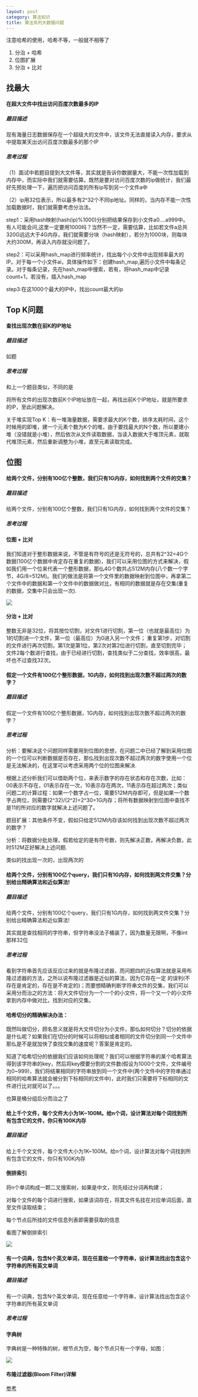 ```yaml
---
layout: post
category: 算法知识
title: 算法系列大数据问题
---
```

注意哈希的使用，哈希不等，一般就不相等了

1. 分治 + 哈希
2. 位图扩展
3. 分治 + 比对

## 找最大

#### 在超大文件中找出访问百度次数最多的IP

##### 题目描述
现有海量日志数据保存在一个超级大的文件中，该文件无法直接读入内存，要求从中提取某天出访问百度次数最多的那个IP

##### 思考过程
（1）面试中若题目提到大文件等，其实就是告诉你数据量大，不能一次性加载到内存中，而实际中我们就需要估算。既然是要对访问百度次数的ip做统计，我们最好先预处理一下，遍历把访问百度的所有ip写到另一个文件a中

（2）ip用32位表示，所以最多有2^32个不同ip地址。同样的，当内存不能一次性加载数据时，我们就需要考虑分治法。

step1：采用hash映射(hash(ip)%1000)分别把结果保存到小文件a0....a999中。有人可能会问,这里一定要用1000吗？当然不一定，需要估算，比如若文件a总共320G远远大于4G内存，我们就需要分块（hash映射），若分为1000块，则每块大约300M，再读入内存就没问题了。

step2：可以采用hash_map进行频率统计，找出每个小文件中出现频率最大的IP。对于每一个小文件ai，具体操作如下：创建hash_map,遍历小文件中每条记录。对于每条记录，先在hash_map中搜索，若有，将hash_map中记录count+1，若没有，插入hash_map

step3:在这1000个最大的IP中，找出count最大的ip

## Top K问题

#### 查找出现次数在前K的IP地址
##### 题目描述
如题

##### 思考过程

和上一个题目类似，不同的是

将所有文件的出现次数前K个IP地址放在一起，再找出前K个IP地址，就是所要求的IP，至此问题解决。

关于堆实现Top K：有一堆海量数据，需要求最大的K个数，排序太耗时间，这个时候用的即堆，建一个元素个数为K个的堆，由于要找最大的N个数，所以要建小堆（没错就是小堆），然后依次从文件读取数据，当读入数据大于堆顶元素，就取代堆顶元素，然后重新调整为小堆，直至元素读取完成。

## 位图

#### 给两个文件，分别有100亿个整数，我们只有1G内存，如何找到两个文件的交集？

##### 题目描述

给两个文件，分别有100亿个整数，我们只有1G内存，如何找到两个文件的交集？

##### 思考过程

#### 位图 + 比对
我们知道对于整形数据来说，不管是有符号的还是无符号的，总共有2^32=4G个数据(100亿个数据中肯定存在重复的数据)，我们可以采用位图的方式来解决，假如我们用一个位来代表一个整形数据，那仫4G个数共占512M内存(八个数一个字节，4G/8=512M)。我们的做法是将第一个文件里的数据映射到位图中，再拿第二个文件中的数据和第一个文件中的数据做对比，有相同的数据就是存在交集(重复的数据，交集中只会出现一次).

![](https://img-blog.csdn.net/20170117170038310?watermark/2/text/aHR0cDovL2Jsb2cuY3Nkbi5uZXQvcXFfMzQzMjg4MzM=/font/5a6L5L2T/fontsize/400/fill/I0JBQkFCMA==/dissolve/70/gravity/Center)

#### 分治 + 比对
整数无非是32位，将其按位切割，对文件1进行切割，第一位（也就是最高位）为1的切割进一个文件，第一位（最高位）为0进入另一个文件；
重复第1步，对切割的文件进行再次切割，第1次是第1位，第2次对第2位进行切割，直至切割完毕；
文件2每个数进行查找，由于已经进行切割，查找类似于二分查找，效率很高，最坏也不过查找32次。

#### 假定一个文件有100亿个整形数据，1G内存，如何找到出现次数不超过两次的数字？

##### 题目描述
假定一个文件有100亿个整形数据，1G内存，如何找到出现次数不超过两次的数字？

##### 思考过程
分析：要解决这个问题同样需要用到位图的思想，在问题二中已经了解到采用位图的一个位可以判断数据是否存在，那仫找到出现次数不超过两次的数字使用一个位是无法解决的，在这里可以考虑采用两个位的位图来解决.

根据上述分析我们可以借助两个位，来表示数字的存在状态和存在次数，比如：00表示不存在，01表示存在一次，10表示存在两次，11表示存在超过两次；类似问题二的计算过程：如果一个数字占一位，需要512M内存即可，但是如果一个数字占两位，则需要(2^32)/(2^2)=2^30=1G内存；将所有数据映射到位图中查找不是11的所对应的数字就解决上述问题了。

题目扩展：其他条件不变，假如只给定512M内存该如何找到出现次数不超过两次的数字？

分析：将数据分批处理，假若给定的是有符号数，则先解决正数，再解决负数，此时512M正好解决上述问题.

类似的找出现一次的，出现两次的

#### 给两个文件，分别有100亿个query，我们只有1G内存，如何找到两文件交集？分别给出精确算法和近似算法!

##### 题目描述
给两个文件，分别有100亿个query，我们只有1G内存，如何找到两文件交集？分别给出精确算法和近似算法!

其实就是查找相同的字符串，但字符串没法子桶装了，因为数量无限啊，不像int那样32位

##### 思考过程
看到字符串首先应该反应过来的就是布隆过滤器，而问题四的近似算法就是采用布隆过滤器的方法，之所以说布隆过滤器是近似的算法，因为它存在一定 的误判(不存在是肯定的，存在是不肯定的)；而要想精确判断字符串文件的交集，我们可以采用分而治之的方法：将大文件切分为一个一个的小文件，将一个又一个的小文件拿到内存中做对比，找到对应的交集。

#### 哈希切分的精确解决办法：

既然叫做切分，顾名思义就是将大文件切分为小文件，那仫如何切分？切分的依据是什仫呢？如果我们在切分的时候可以将相似或者相同的文件切分到同一个文件中那仫是不是就加快了查找交集的速度呢？答案是肯定的。

知道了哈希切分的依据我们应该如何处理呢？我们可以根据字符串的某个哈希算法得到该字符串的key，然后将key模要分割的文件数(假设为1000个文件，文件编号为0~999)，我们将结果相同的字符串放到同一个文件中(两个文件中的字符串通过相同的哈希算法就会被分到下标相同的文件中)，此时我们只需要将下标相同的文件进行比对就可以了。。。

也算是桶分组后分而治之了

#### 给上千个文件，每个文件大小为1K~100M。给n个词，设计算法对每个词找到所有包含它的文件，你只有100K内存

##### 题目描述
给上千个⽂文件，每个文件大小为1K~100M。给n个词，设计算法对每个词找到所有包含它的文件，你只有100K内存


#### 倒排索引

将n个单词构成一颗二叉搜索树，如果是中文，则先经过分词再构建；

对每个文件的每个词进行搜索，如果该词存在，将其文件名挂在对应单词后面，直至文件读取结束；

每个节点后所挂的文件信息列表即需要获取的信息

看图了解倒排索引

![](https://i.imgur.com/Z4GqmKN.png)

#### 有一个词典，包含N个英文单词，现在任意给一个字符串，设计算法找出包含这个字符串的所有英文单词
##### 题目描述
有一个词典，包含N个英文单词，现在任意给一个字符串，设计算法找出包含这个字符串的所有英文单词

##### 思考过程
#### 字典树

字典树是一种特殊的树，根节点为空，每个节点只有一个字母，如图： 

![](https://i.imgur.com/5CmMjRl.png)

#### 布隆过滤器(Bloom Filter)详解
[参考](https://www.cnblogs.com/liyulong1982/p/6013002.html)